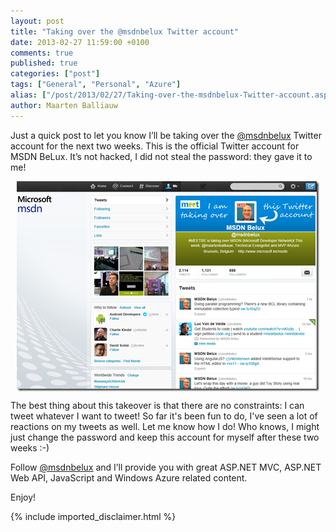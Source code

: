 ```yaml
---
layout: post
title: "Taking over the @msdnbelux Twitter account"
date: 2013-02-27 11:59:00 +0100
comments: true
published: true
categories: ["post"]
tags: ["General", "Personal", "Azure"]
alias: ["/post/2013/02/27/Taking-over-the-msdnbelux-Twitter-account.aspx", "/post/2013/02/27/taking-over-the-msdnbelux-twitter-account.aspx"]
author: Maarten Balliauw
---
```

<p>Just a quick post to let you know I&rsquo;ll be taking over the <a href="http://www.twitter.com/msdnbelux">@msdnbelux</a> Twitter account for the next two weeks. This is the official Twitter account for MSDN BeLux. It&rsquo;s not hacked, I did not steal the password: they gave it to me!</p>
<p><a href="/images/image_260.png"><img style="background-image: none; float: none; padding-top: 0px; padding-left: 0px; margin: 5px auto; display: block; padding-right: 0px; border: 0px;" title="image" src="/images/image_thumb_222.png" border="0" alt="image" width="484" height="336" /></a></p>
<p>The best thing about this takeover is that there are no constraints: I can tweet whatever I want to tweet! So far it's been fun to do, I've seen a lot of reactions on my tweets as well. Let me know how I do! Who knows, I might just change the password and keep this account for myself after these two weeks :-)</p>
<p>Follow <a href="https://twitter.com/msdnbelux">@msdnbelux</a> and I&rsquo;ll provide you with great ASP.NET MVC, ASP.NET Web API, JavaScript and Windows Azure related content.</p>
<p>Enjoy!</p>

{% include imported_disclaimer.html %}

